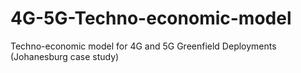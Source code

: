 # 4G-5G-Techno-economic-model
Techno-economic model for 4G and 5G Greenfield Deployments (Johanesburg case study)
